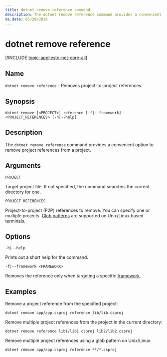 ```yaml
---
title: dotnet remove reference command
description: The dotnet remove reference command provides a convenient option to remove project to project references.
ms.date: 05/29/2018
---
```

# dotnet remove reference

[!INCLUDE [topic-appliesto-net-core-all](../../../includes/topic-appliesto-net-core-all.md)]

## Name

`dotnet remove reference` - Removes project-to-project references.

## Synopsis

`dotnet remove [<PROJECT>] reference [-f|--framework] <PROJECT_REFERENCES> [-h|--help]`

## Description

The `dotnet remove reference` command provides a convenient option to remove project references from a project.

## Arguments

`PROJECT`

Target project file. If not specified, the command searches the current directory for one.

`PROJECT_REFERENCES`

Project-to-project (P2P) references to remove. You can specify one or multiple projects. [Glob patterns](https://en.wikipedia.org/wiki/Glob_(programming)) are supported on Unix/Linux based terminals.

## Options

`-h|--help`

Prints out a short help for the command.

`-f|--framework <FRAMEWORK>`

Removes the reference only when targeting a specific [framework](../../standard/frameworks.md).

## Examples

Remove a project reference from the specified project:

`dotnet remove app/app.csproj reference lib/lib.csproj`

Remove multiple project references from the project in the current directory:

`dotnet remove reference lib1/lib1.csproj lib2/lib2.csproj`

Remove multiple project references using a glob pattern on Unix/Linux:

`dotnet remove app/app.csproj reference **/*.csproj`
